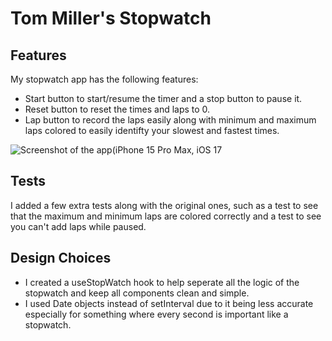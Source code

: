 # Tom Miller's Stopwatch

## Features

My stopwatch app has the following features:
- Start button to start/resume the timer and a stop button to pause it.
- Reset button to reset the times and laps to 0.
- Lap button to record the laps easily along with minimum and maximum laps colored to easily identifty your slowest and fastest times.


![Screenshot of the app(iPhone 15 Pro Max, iOS 17](https://github.com/HamsterStack/eng-intern-assessment-react-native/assets/108938294/f8be86e4-0da9-48e4-97bc-e1714c0ccf1f)




## Tests

I added a few extra tests along with the original ones, such as a test to see that the maximum and minimum laps are colored correctly
and a test to see you can't add laps while paused.

## Design Choices

- I created a useStopWatch hook to help seperate all the logic of the stopwatch and keep all components clean and simple.
- I used Date objects instead of setInterval due to it being less accurate especially for something where every second is important like a stopwatch.
